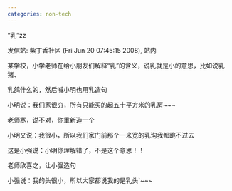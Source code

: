 ```yaml
---
categories: non-tech
---
```

“乳”zz

发信站: 紫丁香社区 (Fri Jun 20 07:45:15 2008), 站内



某学校，小学老师在给小朋友们解释“乳”的含义，说乳就是小的意思，比如说乳猪、

乳鸽什么的，然后喊小明也用乳造句



小明说：我们家很穷，所有只能买的起五十平方米的乳房~~~



老师寒，说不对，你重新造一个



小明又说：我很小，所以我们家门前那个一米宽的乳沟我都跳不过去



这是小强说：小明你理解错了，不是这个意思！！



老师欣喜之，让小强造句



小强说：我的头很小，所以大家都说我的是乳头`~~~
